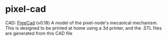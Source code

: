 # pixel-cad
CAD: [FreeCad](https://www.freecadweb.org/) (v0.18)
A model of the pixel-node's mecanical mechanism. This is designed to be printed at home using a 3d printer, and the .STL files are generated from this CAD file
